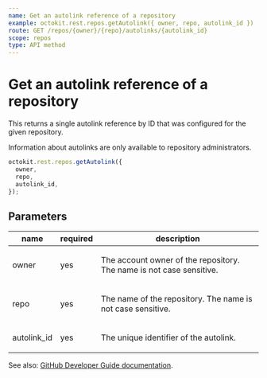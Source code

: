 ```yaml
---
name: Get an autolink reference of a repository
example: octokit.rest.repos.getAutolink({ owner, repo, autolink_id })
route: GET /repos/{owner}/{repo}/autolinks/{autolink_id}
scope: repos
type: API method
---
```


# Get an autolink reference of a repository

This returns a single autolink reference by ID that was configured for the given repository.

Information about autolinks are only available to repository administrators.

```js
octokit.rest.repos.getAutolink({
  owner,
  repo,
  autolink_id,
});
```

## Parameters

<table>
  <thead>
    <tr>
      <th>name</th>
      <th>required</th>
      <th>description</th>
    </tr>
  </thead>
  <tbody>
    <tr><td>owner</td><td>yes</td><td>

The account owner of the repository. The name is not case sensitive.

</td></tr>
<tr><td>repo</td><td>yes</td><td>

The name of the repository. The name is not case sensitive.

</td></tr>
<tr><td>autolink_id</td><td>yes</td><td>

The unique identifier of the autolink.

</td></tr>
  </tbody>
</table>

See also: [GitHub Developer Guide documentation](https://docs.github.com/v3/repos#get-autolink).
